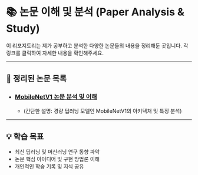 # 📚 논문 이해 및 분석 (Paper Analysis & Study)

이 리포지토리는 제가 공부하고 분석한 다양한 논문들의 내용을 정리해둔 곳입니다.
각 링크를 클릭하여 자세한 내용을 확인해주세요.

---

## 📖 정리된 논문 목록

* ### [MobileNetV1 논문 분석 및 이해](./MobileNetV1/MobileNetV1.md)
    * (간단한 설명: 경량 딥러닝 모델인 MobileNetV1의 아키텍처 및 특징 분석)

---

## 💡 학습 목표

* 최신 딥러닝 및 머신러닝 연구 동향 파악
* 논문 핵심 아이디어 및 구현 방법론 이해
* 개인적인 학습 기록 및 지식 공유